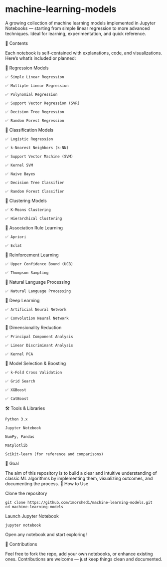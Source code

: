 # machine-learning-models

A growing collection of machine learning models implemented in Jupyter Notebooks — starting from simple linear regression to more advanced techniques. Ideal for learning, experimentation, and quick reference.

📘 Contents

Each notebook is self-contained with explanations, code, and visualizations. Here’s what’s included or planned:

🔹 Regression Models

    ✅ Simple Linear Regression

    ✅ Multiple Linear Regression

    ✅ Polynomial Regression

    ✅ Support Vector Regression (SVR)

    ✅ Decision Tree Regression

    ✅ Random Forest Regression

🔹 Classification Models

    ✅ Logistic Regression

    ✅ k-Nearest Neighbors (k-NN)

    ✅ Support Vector Machine (SVM)

    ✅ Kernel SVM

    ✅ Naive Bayes

    ✅ Decision Tree Classifier

    ✅ Random Forest Classifier

🔹 Clustering Models

    ✅ K-Means Clustering

    ✅ Hierarchical Clustering

🔹 Association Rule Learning

    ✅ Apriori

    ✅ Eclat

🔹 Reinforcement Learning

    ✅ Upper Confidence Bound (UCB)

    ✅ Thompson Sampling

🔹 Natural Language Processing

    ✅ Natural Language Processing

🔹 Deep Learning

    ✅ Artificial Neural Network

    ✅ Convolution Neural Network

🔹 Dimensionality Reduction

    ✅ Principal Component Analysis

    ✅ Linear Discriminant Analysis

    ✅ Kernel PCA

🔹 Model Selection & Boosting

    ✅ k-Fold Cross Validation

    ✅ Grid Search

    ✅ XGBoost

    ✅ CatBoost

🛠️ Tools & Libraries

    Python 3.x

    Jupyter Notebook

    NumPy, Pandas

    Matplotlib

    Scikit-learn (for reference and comparisons)

🎯 Goal

The aim of this repository is to build a clear and intuitive understanding of classic ML algorithms by implementing them, visualizing outcomes, and documenting the process.
🚀 How to Use

Clone the repository

    git clone https://github.com/1morshed1/machine-learning-models.git
    cd machine-learning-models

Launch Jupyter Notebook

    jupyter notebook

Open any notebook and start exploring!

📢 Contributions

Feel free to fork the repo, add your own notebooks, or enhance existing ones. Contributions are welcome — just keep things clean and documented.
